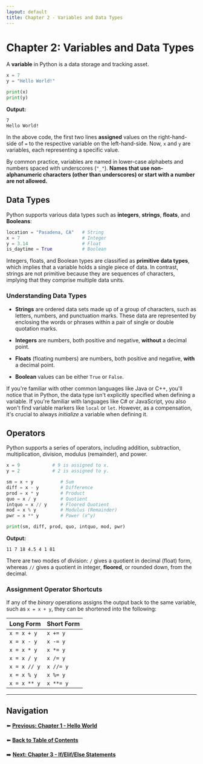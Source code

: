 ```yaml
---
layout: default
title: Chapter 2 - Variables and Data Types
---
```


# Chapter 2: Variables and Data Types

A **variable** in Python is a data storage and tracking asset.

```python
x = 7
y = "Hello World!"

print(x)
print(y)
```

**Output:**
```
7
Hello World!
```

In the above code, the first two lines **assigned** values on the right-hand-side of `=` to the respective variable on the left-hand-side. Now, `x` and `y` are variables, each representing a specific value.

By common practice, variables are named in lower-case alphabets and numbers spaced with underscores (`"_"`). **Names that use non-alphanumeric characters (other than underscores) or start with a number are not allowed.**

## Data Types

Python supports various data types such as **integers**, **strings**, **floats**, and **Booleans**:

```python
location = "Pasadena, CA"   # String
x = 7                       # Integer
y = 3.14                    # Float
is_daytime = True           # Boolean
```

Integers, floats, and Boolean types are classified as **primitive data types**, which implies that a variable holds a single piece of data. In contrast, strings are not primitive because they are sequences of characters, implying that they comprise multiple data units.

### Understanding Data Types

- **Strings** are ordered data sets made up of a group of characters, such as letters, numbers, and punctuation marks. These data are represented by enclosing the words or phrases within a pair of single or double quotation marks.

- **Integers** are numbers, both positive and negative, **without** a decimal point.

- **Floats** (floating numbers) are numbers, both positive and negative, **with** a decimal point.

- **Boolean** values can be either `True` or `False`.

If you're familiar with other common languages like Java or C++, you'll notice that in Python, the data type isn't explicitly specified when defining a variable. If you're familiar with languages like C# or JavaScript, you also won't find variable markers like `local` or `let`. However, as a compensation, it's crucial to always *initialize* a variable when defining it.

## Operators

Python supports a series of operators, including addition, subtraction, multiplication, division, modulus (remainder), and power.

```python
x = 9            # 9 is assigned to x.
y = 2            # 2 is assigned to y.

sm = x + y          # Sum
diff = x - y        # Difference
prod = x * y        # Product
quo = x / y         # Quotient
intquo = x // y     # Floored Quotient
mod = x % y         # Modulus (Remainder)
pwr = x ** y        # Power (x^y)

print(sm, diff, prod, quo, intquo, mod, pwr)
```

**Output:**
```
11 7 18 4.5 4 1 81
```

There are two modes of division: `/` gives a quotient in decimal (float) form, whereas `//` gives a quotient in integer, **floored**, or rounded down, from the decimal.

### Assignment Operator Shortcuts

If any of the *binary* operations assigns the output back to the same variable, such as `x = x + y`, they can be shortened into the following:

| Long Form | Short Form |
|-----------|------------|
| `x = x + y` | `x += y` |
| `x = x - y` | `x -= y` |
| `x = x * y` | `x *= y` |
| `x = x / y` | `x /= y` |
| `x = x // y` | `x //= y` |
| `x = x % y` | `x %= y` |
| `x = x ** y` | `x **= y` |

---

## Navigation

⬅️ **[Previous: Chapter 1 - Hello World](chapter-01.md)**

⬅️ **[Back to Table of Contents](table-of-contents.md)**

➡️ **[Next: Chapter 3 - If/Elif/Else Statements](chapter-03.md)**